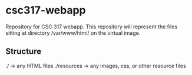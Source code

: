 # csc317-webapp
Repository for CSC 317 webapp. This repository will represent the files sitting at directory /var/www/html/ on the virtual image.

## Structure
./ -> any HTML files
./resources -> any images, css, or other resource files
